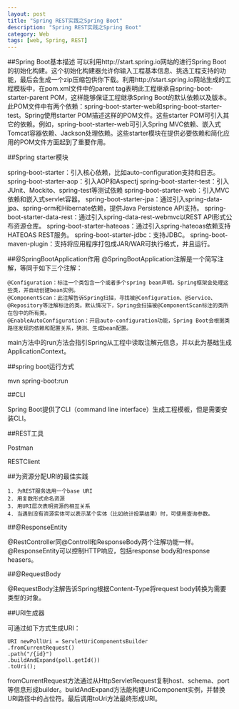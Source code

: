 ```yaml
---
layout: post
title: "Spring REST实践之Spring Boot"
description: "Spring REST实践之Spring Boot"
category: Web
tags: [web, Spring, REST]
---
```


##Spring Boot基本描述
可以利用http://start.spring.io网站的进行Spring Boot的初始化构建。这个初始化构建器允许你输入工程基本信息、挑选工程支持的功能，最后会生成一个zip压缩包供你下载。利用http://start.spring.io网站生成的工程模板中，在pom.xml文件中的parent tag表明此工程继承自spring-boot-starter-parent POM，这样能够保证工程继承Spring Boot的默认依赖以及版本。此POM文件中有两个依赖：spring-boot-starter-web和spring-boot-starter-test。Spring使用starter POM描述这样的POM文件。这些starter POM可引入其它的依赖。例如，spring-boot-starter-web可引入Spring MVC依赖、嵌入式Tomcat容器依赖、Jackson处理依赖。这些starter模块在提供必要依赖和简化应用的POM文件方面起到了重要作用。

##Spring starter模块

spring-boot-starter：引入核心依赖，比如auto-configuration支持和日志。
spring-boot-starter-aop：引入AOP和Aspectj
spring-boot-starter-test：引入JUnit、Mockito、spring-test等测试依赖
spring-boot-starter-web：引入MVC依赖和嵌入式servlet容器。
spring-boot-starter-jpa：通过引入spring-data-jpa、spring-orm和Hibernate依赖，提供Java Persistence API支持。
spring-boot-starter-data-rest：通过引入spring-data-rest-webmvc以REST API形式公布资源仓库。
spring-boot-starter-hateoas：通过引入spring-hateoas依赖支持HATEOAS REST服务。
spring-boot-starter-jdbc：支持JDBC。
spring-boot-maven-plugin：支持将应用程序打包成JAR/WAR可执行格式，并且运行。

##@SpringBootApplication作用
@SpringBootApplication注解是一个简写注解，等同于如下三个注解：

	@Configuration：标注一个类包含一个或者多个spring bean声明。Spring框架会处理这些类，并自动创建bean实例。
	@ComponentScan：此注解告诉Spring扫描，寻找被@Configuration、@Service、@Repository等注解标注的类。默认情况下，Spring会扫描被@ComponentScan标注的类所在包中的所有类。
	@EnableAutoConfiguration：开启auto-configuration功能，Spring Boot会根据类路径发现的依赖和配置关系，猜测、生成bean配置。

main方法中的run方法会指引Spring从工程中读取注解元信息，并以此为基础生成ApplicationContext。

##spring boot运行方式

mvn spring-boot:run

##CLI

Spring Boot提供了CLI（command line interface）生成工程模板，但是需要安装CLI。

##REST工具

Postman

RESTClient

##为资源分配URI的最佳实践

	1. 为REST服务选用一个base URI
	2. 用复数形式命名资源
	3. 用URI层次表明资源的相互关系
	4. 当遇到没有资源实体可以表示某个实体（比如统计投票结果）时，可使用查询参数。


##@ResponseEntity

@RestController同@Controll和ResponseBody两个注解功能一样。@ResponseEntity可以控制HTTP响应，包括response body和response heasers。

##@RequestBody

@RequestBody注解告诉Spring根据Content-Type将request body转换为需要类型的对象。

##URI生成器

可通过如下方式生成URI：

	URI newPollUri = ServletUriComponentsBuilder
	.fromCurrentRequest()
	.path("/{id}")
	.buildAndExpand(poll.getId())
	.toUri();

fromCurrentRequest方法通过从HttpServletRequest复制host、schema、port等信息形成builder。buildAndExpand方法能构建UriComponent实例，并替换URI路径中的占位符。最后调用toUri方法最终形成URI。
